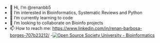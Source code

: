 - 👋 Hi, I’m @renanbb5
- 👀 I’m interested in Bioinformatics, Systematic Reviews and Python
- 🌱 I’m currently learning to code
- 💞️ I’m looking to collaborate on Bioinfo projects
- 📫 How to reach me: https://www.linkedin.com/in/renan-barbosa-borges-707b23212/
-[![Open Source Society University - Bioinformatics ](https://img.shields.io/badge/OSSU-bioinformatics-blue.svg)](https://github.com/open-source-society/bioinformatics)
<!---
renanbb5/renanbb5 is a ✨ special ✨ repository because its `README.md` (this file) appears on your GitHub profile.
You can click the Preview link to take a look at your changes.
--->

